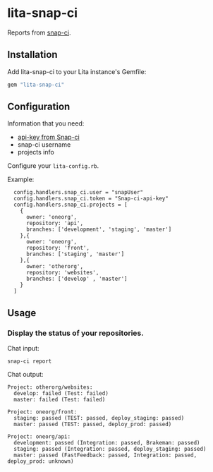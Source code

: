 # lita-snap-ci

Reports from [snap-ci]('https://snap-ci.com/').

## Installation

Add lita-snap-ci to your Lita instance's Gemfile:

``` ruby
gem "lita-snap-ci"
```

## Configuration

Information that you need:

* [api-key from Snap-ci](https://snap-ci.com/settings/api_key)
* snap-ci username
* projects info

Configure your `lita-config.rb`.

Example:

```
  config.handlers.snap_ci.user = "snapUser"
  config.handlers.snap_ci.token = "Snap-ci-api-key"
  config.handlers.snap_ci.projects = [
    {
      owner: 'oneorg',
      repository: 'api',
      branches: ['development', 'staging', 'master']
    },{
      owner: 'oneorg',
      repository: 'front',
      branches: ['staging', 'master']
    },{
      owner: 'otherorg',
      repository: 'websites',
      branches: ['develop' , 'master']
    }
  ]
```

## Usage

### Display the status of your repositories.

Chat input:

`snap-ci report`

Chat output:

```
Project: otherorg/websites:
  develop: failed (Test: failed)
  master: failed (Test: failed)

Project: oneorg/front:
  staging: passed (TEST: passed, deploy_staging: passed)
  master: passed (TEST: passed, deploy_prod: passed)

Project: oneorg/api:
  development: passed (Integration: passed, Brakeman: passed)
  staging: passed (Integration: passed, deploy_staging: passed)
  master: passed (FastFeedback: passed, Integration: passed, deploy_prod: unknown)
```
